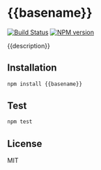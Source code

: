 
# {{basename}}

[![Build Status](https://travis-ci.org/zemirco/{{basename}}.svg)](https://travis-ci.org/zemirco/{{basename}})
[![NPM version](https://badge.fury.io/js/{{basename}}.svg)](http://badge.fury.io/js/{{basename}})

{{description}}

## Installation

```bash
npm install {{basename}}
```

## Test

```bash
npm test
```

## License

MIT
